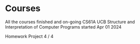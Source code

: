 # Courses
All the courses finished and on-going
CS61A UCB 
    Structure and Interpretation of Computer Programs
        started Apr 01 2024 

Homework 
Project 4 / 4
